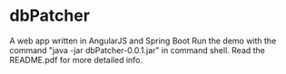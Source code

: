 # dbPatcher
A web app written in AngularJS and Spring Boot
Run the demo with the command "java -jar dbPatcher-0.0.1.jar" in command shell.
Read the README.pdf for more detailed info.
